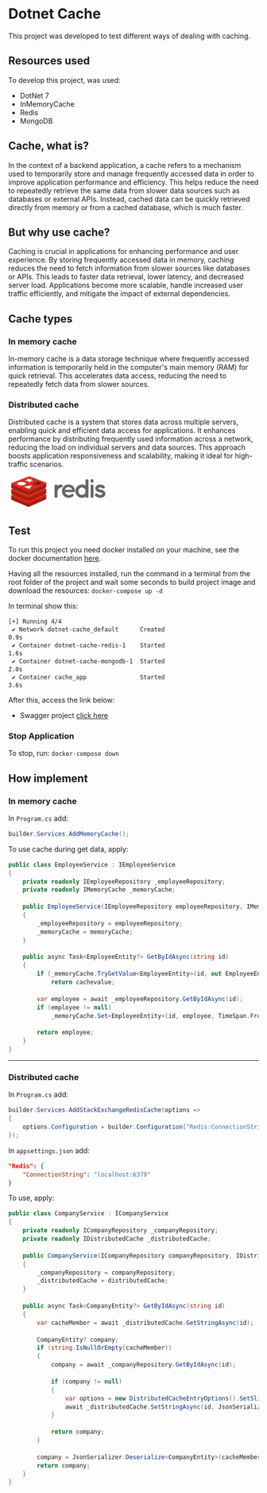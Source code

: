 # Dotnet Cache

This project was developed to test different ways of dealing with caching.

## Resources used

To develop this project, was used:

- DotNet 7
- InMemoryCache
- Redis
- MongoDB

## Cache, what is?

In the context of a backend application, a cache refers to a mechanism used to temporarily store and manage frequently accessed data in order to improve application performance and efficiency. This helps reduce the need to repeatedly retrieve the same data from slower data sources such as databases or external APIs. Instead, cached data can be quickly retrieved directly from memory or from a cached database, which is much faster.

## But why use cache?

Caching is crucial in applications for enhancing performance and user experience. By storing frequently accessed data in memory, caching reduces the need to fetch information from slower sources like databases or APIs. This leads to faster data retrieval, lower latency, and decreased server load. Applications become more scalable, handle increased user traffic efficiently, and mitigate the impact of external dependencies.

## Cache types

### In memory cache

In-memory cache is a data storage technique where frequently accessed information is temporarily held in the computer's main memory (RAM) for quick retrieval. This accelerates data access, reducing the need to repeatedly fetch data from slower sources.

### Distributed cache

Distributed cache is a system that stores data across multiple servers, enabling quick and efficient data access for applications. It enhances performance by distributing frequently used information across a network, reducing the load on individual servers and data sources. This approach boosts application responsiveness and scalability, making it ideal for high-traffic scenarios.

<p align="start">
  <img src="./assets/redis.png" width="200" />
</p>

## Test

To run this project you need docker installed on your machine, see the docker documentation [here](https://www.docker.com/).

Having all the resources installed, run the command in a terminal from the root folder of the project and wait some seconds to build project image and download the resources:
`docker-compose up -d`

In terminal show this:

```console
[+] Running 4/4
 ✔ Network dotnet-cache_default      Created                              0.9s
 ✔ Container dotnet-cache-redis-1    Started                              1.6s
 ✔ Container dotnet-cache-mongodb-1  Started                              2.0s
 ✔ Container cache_app               Started                              3.6s
```

After this, access the link below:

- Swagger project [click here](http://localhost:5000/swagger)

### Stop Application

To stop, run: `docker-compose down`

## How implement

### In memory cache

In `Program.cs` add:

```c#
builder.Services.AddMemoryCache();
```

To use cache during get data, apply:

```c#
public class EmployeeService : IEmployeeService
{
    private readonly IEmployeeRepository _employeeRepository;
    private readonly IMemoryCache _memoryCache;

    public EmployeeService(IEmployeeRepository employeeRepository, IMemoryCache memoryCache)
    {
        _employeeRepository = employeeRepository;
        _memoryCache = memoryCache;
    }

    public async Task<EmployeeEntity?> GetByIdAsync(string id)
    {
        if (_memoryCache.TryGetValue<EmployeeEntity>(id, out EmployeeEntity? cachevalue))
            return cachevalue;

        var employee = await _employeeRepository.GetByIdAsync(id);
        if (employee != null)
            _memoryCache.Set<EmployeeEntity>(id, employee, TimeSpan.FromSeconds(10));

        return employee;
    }
}
```

---

### Distributed cache

In `Program.cs` add:

```c#
builder.Services.AddStackExchangeRedisCache(options =>
{
    options.Configuration = builder.Configuration["Redis:ConnectionString"];
});
```

In `appsettings.json` add:

```json
"Redis": {
    "ConnectionString": "localhost:6379"
}
```

To use, apply:

```c#
public class CompanyService : ICompanyService
{
    private readonly ICompanyRepository _companyRepository;
    private readonly IDistributedCache _distributedCache;

    public CompanyService(ICompanyRepository companyRepository, IDistributedCache distributedCache)
    {
        _companyRepository = companyRepository;
        _distributedCache = distributedCache;
    }

    public async Task<CompanyEntity?> GetByIdAsync(string id)
    {
        var cacheMember = await _distributedCache.GetStringAsync(id);

        CompanyEntity? company;
        if (string.IsNullOrEmpty(cacheMember))
        {
            company = await _companyRepository.GetByIdAsync(id);

            if (company != null)
            {
                var options = new DistributedCacheEntryOptions().SetSlidingExpiration(TimeSpan.FromSeconds(10));
                await _distributedCache.SetStringAsync(id, JsonSerializer.Serialize(company), options);
            }

            return company;
        }

        company = JsonSerializer.Deserialize<CompanyEntity>(cacheMember);
        return company;
    }
}
```
